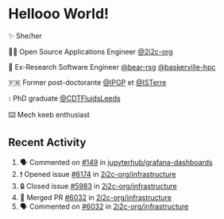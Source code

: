 # Hellooo World!

✨ She/her

👩‍💻 Open Source Applications Engineer [@2i2c-org](https://2i2c.org/)

🐻 Ex-Research Software Engineer [@bear-rsg](https://github.com/bear-rsg) [@baskerville-hpc](https://github.com/baskerville-hpc) 

🇫🇷 Former post-doctorante [@IPGP](https://github.com/IPGP) et [@ISTerre](https://www.isterre.fr/) 

💧 PhD graduate [@CDTFluidsLeeds](https://fluid-dynamics.leeds.ac.uk/) 

⌨️ Mech keeb enthusiast 

## Recent Activity 

<!--START_SECTION:activity-->
1. 🗣 Commented on [#149](https://github.com/jupyterhub/grafana-dashboards/pull/149#issuecomment-2948937839) in [jupyterhub/grafana-dashboards](https://github.com/jupyterhub/grafana-dashboards)
2. ❗ Opened issue [#6174](https://github.com/2i2c-org/infrastructure/issues/6174) in [2i2c-org/infrastructure](https://github.com/2i2c-org/infrastructure)
3. 🔒 Closed issue [#5983](https://github.com/2i2c-org/infrastructure/issues/5983) in [2i2c-org/infrastructure](https://github.com/2i2c-org/infrastructure)
4. 🎉 Merged PR [#6032](https://github.com/2i2c-org/infrastructure/pull/6032) in [2i2c-org/infrastructure](https://github.com/2i2c-org/infrastructure)
5. 🗣 Commented on [#6032](https://github.com/2i2c-org/infrastructure/pull/6032#issuecomment-2948616533) in [2i2c-org/infrastructure](https://github.com/2i2c-org/infrastructure)
<!--END_SECTION:activity-->
